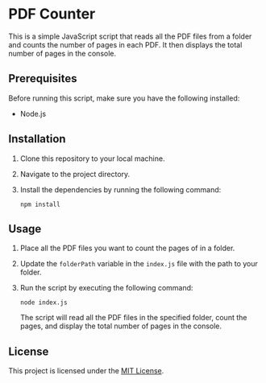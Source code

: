 # PDF Counter

This is a simple JavaScript script that reads all the PDF files from a folder and counts the number of pages in each PDF. It then displays the total number of pages in the console.

## Prerequisites

Before running this script, make sure you have the following installed:

- Node.js

## Installation

1. Clone this repository to your local machine.
2. Navigate to the project directory.
3. Install the dependencies by running the following command:

    ```shell
    npm install
    ```

## Usage

1. Place all the PDF files you want to count the pages of in a folder.
2. Update the `folderPath` variable in the `index.js` file with the path to your folder.
3. Run the script by executing the following command:

    ```shell
    node index.js
    ```

    The script will read all the PDF files in the specified folder, count the pages, and display the total number of pages in the console.

## License

This project is licensed under the [MIT License](LICENSE).
